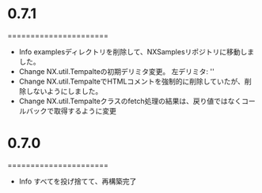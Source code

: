 # 0.7.1
======================

  * Info   examplesディレクトリを削除して、NXSamplesリポジトリに移動しました。
  * Change NX.util.Tempalteの初期デリミタ変更。
           左デリミタ: '<!--{'
           右デリミタ: '}-->'
  * Change NX.util.TempalteでHTMLコメントを強制的に削除していたが、削除しないようにしました。
  * Change NX.util.Tempalteクラスのfetch処理の結果は、戻り値ではなくコールバックで取得するように変更


# 0.7.0
======================

  * Info すべてを投げ捨てて、再構築完了


